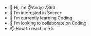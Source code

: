- 👋 Hi, I’m @Andy27360
- 👀 I’m interested in Soccer
- 🌱 I’m currently learning Coding
- 💞️ I’m looking to collaborate on Coding
- 📫 How to reach me 5

<!---
Andy27360/Andy27360 is a ✨ special ✨ repository because its `README.md` (this file) appears on your GitHub profile.
You can click the Preview link to take a look at your changes.
--->
